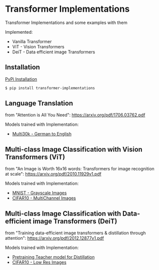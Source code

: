 # Transformer Implementations 

Transformer Implementations and some examples with them

Implemented:
<ul>
  <li>Vanilla Transformer</li>
  <li>ViT - Vision Transformers</li>
  <li>DeiT - Data efficient image Transformers</li>
</ul>

## Installation

<a href="https://pypi.org/project/transformer-implementations/">PyPi Installation</a>

```bash
$ pip install transformer-implementations
```

## Language Translation

from "Attention is All You Need": https://arxiv.org/pdf/1706.03762.pdf

Models trained with Implementation:
<ul>
  <li><a href="https://github.com/UdbhavPrasad072300/Transformer-Implementations/blob/main/notebooks/Multi30k%20-%20Language%20Translation.ipynb">Multi30k - German to English</a></li>
</ul>

## Multi-class Image Classification with Vision Transformers (ViT)

from "An Image is Worth 16x16 words: Transformers for image recognition at scale": https://arxiv.org/pdf/2010.11929v1.pdf

Models trained with Implementation:
<ul>
 <li><a href="https://github.com/UdbhavPrasad072300/Transformer-Implementations/blob/main/notebooks/MNIST%20Classification%20-%20ViT.ipynb">MNIST - Grayscale Images</a></li>
  <li><a href="https://github.com/UdbhavPrasad072300/Transformer-Implementations/blob/main/notebooks/CIFAR10%20Classification%20-%20ViT.ipynb">CIFAR10 - MultiChannel Images</a></li>
</ul>

## Multi-class Image Classification with Data-efficient image Transformers (DeiT)

from "Training data-efficient image transformers & distillation through attention": https://arxiv.org/pdf/2012.12877v1.pdf

Models trained with Implementation:
<ul>
 <li><a href="https://github.com/UdbhavPrasad072300/Transformer-Implementations/blob/main/pre-train/VGG16_CIFAR10.ipynb">Pretraining Teacher model for Distillation</a></li>
 <li><a href="https://github.com/UdbhavPrasad072300/Transformer-Implementations/blob/main/notebooks/CIFAR10%20Classification%20-%20DeiT.ipynb">CIFAR10 - Low Res Images</a></li>
</ul>
